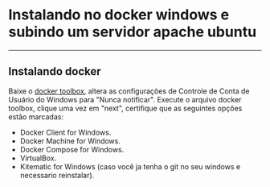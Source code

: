 # Instalando no docker windows e subindo um  servidor apache ubuntu
---
## Instalando docker
Baixe o [docker toolbox](https://www.docker.com/products/docker-toolbox), altera as configurações de Controle de Conta de Usuário do Windows para "Nunca notificar". Execute o arquivo docker toolbox, clique uma vez em "next", certifique que as seguintes opções estão marcadas:

- Docker Client for Windows.
- Docker Machine for Windows.
- Docker Compose for Windows.
- VirtualBox.
- Kitematic for Windows (caso você ja tenha o git no seu windows e necessario reinstalar).

